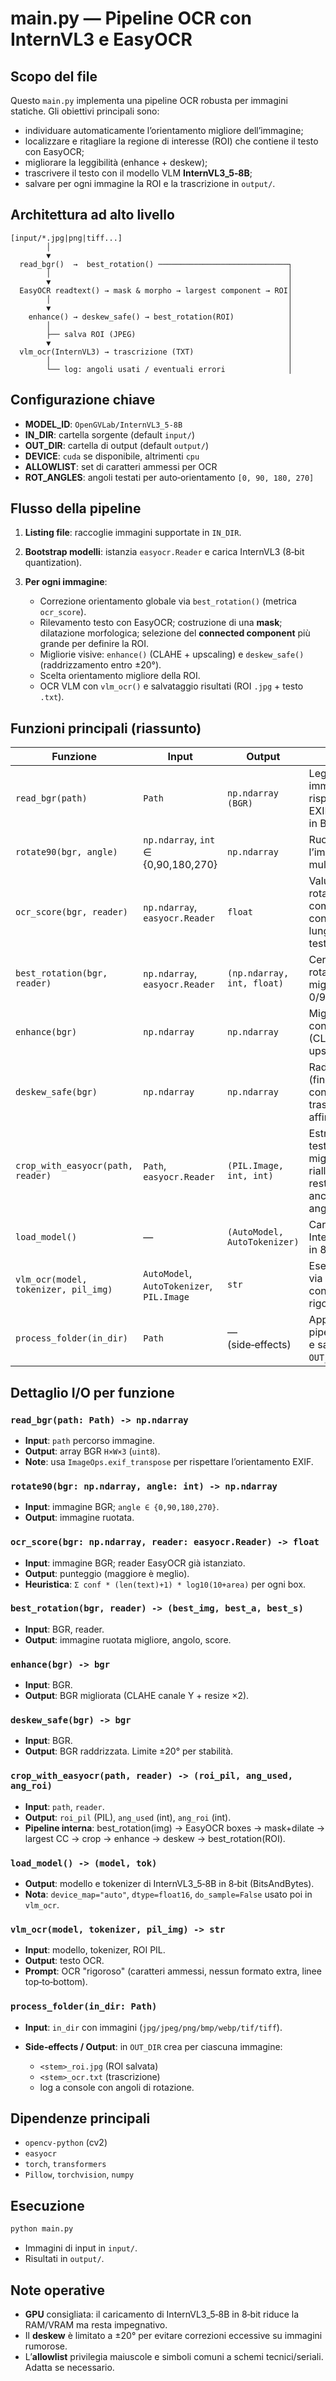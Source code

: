 # main.py — Pipeline OCR con InternVL3 e EasyOCR

## Scopo del file

Questo `main.py` implementa una pipeline OCR robusta per immagini statiche. Gli obiettivi principali sono:

* individuare automaticamente l’orientamento migliore dell’immagine;
* localizzare e ritagliare la regione di interesse (ROI) che contiene il testo con EasyOCR;
* migliorare la leggibilità (enhance + deskew);
* trascrivere il testo con il modello VLM **InternVL3\_5‑8B**;
* salvare per ogni immagine la ROI e la trascrizione in `output/`.

## Architettura ad alto livello

```
[input/*.jpg|png|tiff...]           
        │
        ▼
  read_bgr()  →  best_rotation() ─────────────────────────────┐
        │                                                     │
        ▼                                                     │
  EasyOCR readtext() → mask & morpho → largest component → ROI│
        │                                                     │
        ▼                                                     │
    enhance() → deskew_safe() → best_rotation(ROI)            │
        │                                                     │
        ├── salva ROI (JPEG)                                  │
        ▼                                                     │
  vlm_ocr(InternVL3) → trascrizione (TXT)                     │
        │                                                     │
        └── log: angoli usati / eventuali errori              │
```

## Configurazione chiave

* **MODEL\_ID**: `OpenGVLab/InternVL3_5-8B`
* **IN\_DIR**: cartella sorgente (default `input/`)
* **OUT\_DIR**: cartella di output (default `output/`)
* **DEVICE**: `cuda` se disponibile, altrimenti `cpu`
* **ALLOWLIST**: set di caratteri ammessi per OCR
* **ROT\_ANGLES**: angoli testati per auto‑orientamento `[0, 90, 180, 270]`

## Flusso della pipeline

1. **Listing file**: raccoglie immagini supportate in `IN_DIR`.
2. **Bootstrap modelli**: istanzia `easyocr.Reader` e carica InternVL3 (8‑bit quantization).
3. **Per ogni immagine**:

   * Correzione orientamento globale via `best_rotation()` (metrica `ocr_score`).
   * Rilevamento testo con EasyOCR; costruzione di una **mask**; dilatazione morfologica; selezione del **connected component** più grande per definire la ROI.
   * Migliorie visive: `enhance()` (CLAHE + upscaling) e `deskew_safe()` (raddrizzamento entro ±20°).
   * Scelta orientamento migliore della ROI.
   * OCR VLM con `vlm_ocr()` e salvataggio risultati (ROI `.jpg` + testo `.txt`).

## Funzioni principali (riassunto)

| Funzione                             | Input                                     | Output                       | Scopo                                                                             |
| ------------------------------------ | ----------------------------------------- | ---------------------------- | --------------------------------------------------------------------------------- |
| `read_bgr(path)`                     | `Path`                                    | `np.ndarray (BGR)`           | Legge immagine rispettando EXIF, converte in BGR.                                 |
| `rotate90(bgr, angle)`               | `np.ndarray`, `int` ∈ {0,90,180,270}      | `np.ndarray`                 | Ruota l’immagine di multipli di 90°.                                              |
| `ocr_score(bgr, reader)`             | `np.ndarray`, `easyocr.Reader`            | `float`                      | Valuta una rotazione combinando confidenza, lunghezza testo, area box.            |
| `best_rotation(bgr, reader)`         | `np.ndarray`, `easyocr.Reader`            | `(np.ndarray, int, float)`   | Cerca la rotazione migliore tra 0/90/180/270.                                     |
| `enhance(bgr)`                       | `np.ndarray`                              | `np.ndarray`                 | Migliora contrasto (CLAHE) e fa upscaling ×2.                                     |
| `deskew_safe(bgr)`                   | `np.ndarray`                              | `np.ndarray`                 | Raddrizza testo (fino a ±20°) con trasformazione affine.                          |
| `crop_with_easyocr(path, reader)`    | `Path`, `easyocr.Reader`                  | `(PIL.Image, int, int)`      | Estrae ROI testuale, la migliora, riallinea e restituisce anche gli angoli usati. |
| `load_model()`                       | —                                         | `(AutoModel, AutoTokenizer)` | Carica InternVL3\_5‑8B in 8‑bit.                                                  |
| `vlm_ocr(model, tokenizer, pil_img)` | `AutoModel`, `AutoTokenizer`, `PIL.Image` | `str`                        | Esegue OCR via `model.chat` con prompt rigoroso.                                  |
| `process_folder(in_dir)`             | `Path`                                    | — (side‑effects)             | Applica l’intera pipeline batch e salva file in `OUT_DIR`.                        |

## Dettaglio I/O per funzione

### `read_bgr(path: Path) -> np.ndarray`

* **Input**: `path` percorso immagine.
* **Output**: array BGR `H×W×3` (`uint8`).
* **Note**: usa `ImageOps.exif_transpose` per rispettare l’orientamento EXIF.

### `rotate90(bgr: np.ndarray, angle: int) -> np.ndarray`

* **Input**: immagine BGR; `angle ∈ {0,90,180,270}`.
* **Output**: immagine ruotata.

### `ocr_score(bgr: np.ndarray, reader: easyocr.Reader) -> float`

* **Input**: immagine BGR; reader EasyOCR già istanziato.
* **Output**: punteggio (maggiore è meglio).
* **Heuristica**: `Σ conf * (len(text)+1) * log10(10+area)` per ogni box.

### `best_rotation(bgr, reader) -> (best_img, best_a, best_s)`

* **Input**: BGR, reader.
* **Output**: immagine ruotata migliore, angolo, score.

### `enhance(bgr) -> bgr`

* **Input**: BGR.
* **Output**: BGR migliorata (CLAHE canale Y + resize ×2).

### `deskew_safe(bgr) -> bgr`

* **Input**: BGR.
* **Output**: BGR raddrizzata. Limite ±20° per stabilità.

### `crop_with_easyocr(path, reader) -> (roi_pil, ang_used, ang_roi)`

* **Input**: `path`, `reader`.
* **Output**: `roi_pil` (PIL), `ang_used` (int), `ang_roi` (int).
* **Pipeline interna**: best\_rotation(img) → EasyOCR boxes → mask+dilate → largest CC → crop → enhance → deskew → best\_rotation(ROI).

### `load_model() -> (model, tok)`

* **Output**: modello e tokenizer di InternVL3\_5‑8B in 8‑bit (BitsAndBytes).
* **Nota**: `device_map="auto"`, `dtype=float16`, `do_sample=False` usato poi in `vlm_ocr`.

### `vlm_ocr(model, tokenizer, pil_img) -> str`

* **Input**: modello, tokenizer, ROI PIL.
* **Output**: testo OCR.
* **Prompt**: OCR "rigoroso" (caratteri ammessi, nessun formato extra, linee top‑to‑bottom).

### `process_folder(in_dir: Path)`

* **Input**: `in_dir` con immagini (`jpg/jpeg/png/bmp/webp/tif/tiff`).
* **Side‑effects / Output**: in `OUT_DIR` crea per ciascuna immagine:

  * `<stem>_roi.jpg` (ROI salvata)
  * `<stem>_ocr.txt` (trascrizione)
  * log a console con angoli di rotazione.

## Dipendenze principali

* `opencv-python` (cv2)
* `easyocr`
* `torch`, `transformers`
* `Pillow`, `torchvision`, `numpy`

## Esecuzione

```bash
python main.py
```

* Immagini di input in `input/`.
* Risultati in `output/`.

## Note operative

* **GPU** consigliata: il caricamento di InternVL3\_5‑8B in 8‑bit riduce la RAM/VRAM ma resta impegnativo.
* Il **deskew** è limitato a ±20° per evitare correzioni eccessive su immagini rumorose.
* L’**allowlist** privilegia maiuscole e simboli comuni a schemi tecnici/seriali. Adatta se necessario.
